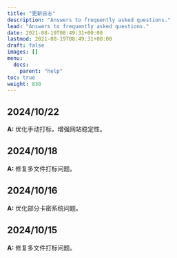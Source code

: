 ```yaml
---
title: "更新日志"
description: "Answers to frequently asked questions."
lead: "Answers to frequently asked questions."
date: 2021-08-19T08:49:31+00:00
lastmod: 2021-08-19T08:49:31+00:00
draft: false
images: []
menu:
  docs:
    parent: "help"
toc: true
weight: 830
---
```


## 2024/10/22

**A:** 优化手动打标，增强网站稳定性。

## 2024/10/18

**A:** 修复多文件打标问题。

## 2024/10/16

**A:** 优化部分卡密系统问题。

## 2024/10/15

**A:** 修复多文件打标问题。
